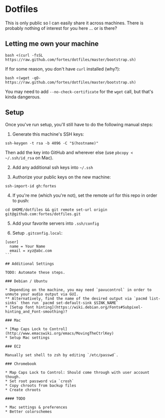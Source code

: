 # Dotfiles

This is only public so I can easily share it across machines. There is probably nothing of interest for you here ... or is there?

## Letting me own your machine

```
bash <(curl -fsSL https://raw.github.com/fortes/dotfiles/master/bootstrap.sh)
```

If for some reason, you don't have `curl` installed (why?):

```
bash <(wget -qO- https://raw.github.com/fortes/dotfiles/master/bootstrap.sh)
```

You may need to add `--no-check-certificate` for the `wget` call, but that's kinda dangerous.

## Setup

Once you've run setup, you'll still have to do the following manual steps:

1. Generate this machine's SSH keys:

```
ssh-keygen -t rsa -b 4096 -C "$(hostname)"
```

Then add the key into GitHub and wherever else (use `pbcopy < ~/.ssh/id_rsa` on Mac).

2. Add any additional ssh keys into `~/.ssh`

3. Authorize your public keys on the new machine:

```
ssh-import-id gh:fortes
```

4. If you're me (which you're not), set the remote url for this repo in order to push:

  ```
  cd $HOME/dotfiles && git remote set-url origin git@github.com:fortes/dotfiles.git
  ```

5. Add your favorite servers into `.ssh/config`

6. Setup `.gitconfig.local`:

  ````
  [user]
    name = Your Name
    email = xyz@abc.com
  ```

## Additional Settings

TODO: Automate these steps.

### Debian / Ubuntu

* Depending on the machine, you may need `pavucontrol` in order to unmute your audio output via GUI.
** Alternatively, find the name of the desired output via `pacmd list-sinks` then run `pacmd set-default-sink $SINK_NAME`
* [Setup font hinting](https://wiki.debian.org/Fonts#Subpixel-hinting_and_Font-smoothing)?

### Mac

* [Map Caps Lock to Control](http://www.emacswiki.org/emacs/MovingTheCtrlKey)
* Setup Mac settings

### EC2

Manually set shell to zsh by editing `/etc/passwd`.

### Chromebook

* Map Caps Lock to Control: Should come through with user account though.
* Set root password via `crosh`
* Copy chroots from backup files
* Create chroots

#### TODO

* Mac settings & preferences
* Better colorschemes
